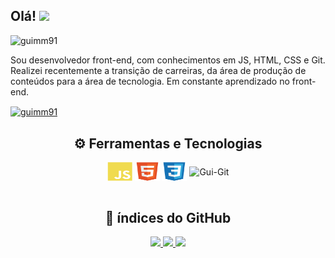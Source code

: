 ## Olá! <img src="https://media.giphy.com/media/hvRJCLFzcasrR4ia7z/giphy.gif" width="25px">

<p align="left"> <img src="https://komarev.com/ghpvc/?username=guimm91&label=Profile%20views&color=0e75b6&style=flat" alt="guimm91" />
  
Sou desenvolvedor front-end, com conhecimentos em JS, HTML, CSS e Git. Realizei recentemente a transição de carreiras, da área de produção de conteúdos para a área de tecnologia. Em constante aprendizado no front-end.
  
<p><a href="https://www.linkedin.com/in/guilherme-marques-mesquita-39bb44233/" target="_blank"><img align="center" src="https://www.vectorlogo.zone/logos/linkedin/linkedin-ar21.svg" alt="guimm91"/></a></p>
  

<div style="display: inline_block" align="center">
  <h2>⚙️ Ferramentas e Tecnologias</h2>
  <img align="center" alt="Gui-Js" title="Javascript" height="30" width="40" src="https://raw.githubusercontent.com/devicons/devicon/master/icons/javascript/javascript-plain.svg">
  <img align="center" alt="Gui-HTML" title="HTML" height="30" width="40" src="https://raw.githubusercontent.com/devicons/devicon/master/icons/html5/html5-original.svg">
  <img align="center" alt="Gui-CSS" title="CSS" height="30" width="40" src="https://raw.githubusercontent.com/devicons/devicon/master/icons/css3/css3-original.svg"> 
  <img align="center" alt="Gui-Git" title="Git" width="30" height="30" src="https://www.vectorlogo.zone/logos/git-scm/git-scm-icon.svg">
</div>


<div align="center"></br>  
  <h2>🚩 índices do GitHub</h2>
  <a href="https://github.com/guimm91">
  <img height="150em" src="https://github-readme-stats.vercel.app/api?username=guimm91&show_icons=true&include_all_commits=true&count_private=true"/>
  <img height="150em" src="https://github-readme-stats.vercel.app/api/top-langs/?username=guimm91&layout=compact&langs_count=16"/>    
  <img height="150em" src="https://github-readme-streak-stats.herokuapp.com/?user=guimm91">
</div>
